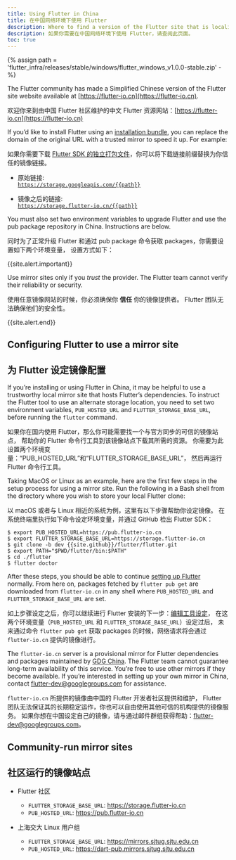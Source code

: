 ```yaml
---
title: Using Flutter in China
title: 在中国网络环境下使用 Flutter
description: Where to find a version of the Flutter site that is localized to Simplified Chinese.
description: 如果你需要在中国网络环境下使用 Flutter，请查阅此页面。
toc: true
---
```


{% assign path = 'flutter_infra/releases/stable/windows/flutter_windows_v1.0.0-stable.zip' -%}

The Flutter community has made a Simplified Chinese version of the
Flutter site website available at
[https://flutter-io.cn](https://flutter-io.cn).

欢迎你来到由中国 Flutter 社区维护的中文 Flutter 资源网站：[https://flutter-io.cn](https://flutter-io.cn)

If you’d like to install Flutter using an [installation
bundle](/docs/development/tools/sdk/archive),
you can replace the domain of the original URL with a trusted mirror
to speed it up. For example:

如果你需要下载 [Flutter SDK 的独立打包文件](/docs/development/tools/sdk/archive)，你可以将下载链接前缀替换为你信任的镜像链接。

* 原始链接:<br>
  [`https://storage.googleapis.com/{{path}}`](https://storage.googleapis.com/{{path}})

* 镜像之后的链接:<br>
  [`https://storage.flutter-io.cn/{{path}}`](https://storage.flutter-io.cn/{{path}})

You must also set two environment variables to upgrade Flutter and use the pub
package repository in China. Instructions are below.

同时为了正常升级 Flutter 和通过 pub package 命令获取 packages，你需要设置如下两个环境变量，
设置方式如下：

{{site.alert.important}}

  Use mirror sites only if you _trust_ the provider.
  The Flutter team cannot verify their reliability or security.
  
  使用任意镜像网站的时候，你必须确保你 **信任** 你的镜像提供者。
  Flutter 团队无法确保他们的安全性。
  
{{site.alert.end}}

## Configuring Flutter to use a mirror site

## 为 Flutter 设定镜像配置

If you’re installing or using Flutter in China, it may be helpful to use
a trustworthy local mirror site that hosts Flutter’s dependencies.
To instruct the Flutter tool to use an alternate storage location,
you need to set two environment variables, `PUB_HOSTED_URL` and
`FLUTTER_STORAGE_BASE_URL`, before running the `flutter` command.

如果你在国内使用 Flutter，那么你可能需要找一个与官方同步的可信的镜像站点，
帮助你的 Flutter 命令行工具到该镜像站点下载其所需的资源。
你需要为此设置两个环境变量：“PUB_HOSTED_URL”和“FLUTTER_STORAGE_BASE_URL”，
然后再运行 Flutter 命令行工具。

Taking MacOS or Linux as an example, here are the first few steps in
the setup process for using a mirror site. Run the following in a Bash
shell from the directory where you wish to store your local Flutter clone:

以 macOS 或者与 Linux 相近的系统为例，这里有以下步骤帮助你设定镜像。
在系统终端里执行如下命令设定环境变量，并通过 GitHub 检出 Flutter SDK：


```terminal
$ export PUB_HOSTED_URL=https://pub.flutter-io.cn
$ export FLUTTER_STORAGE_BASE_URL=https://storage.flutter-io.cn
$ git clone -b dev {{site.github}}/flutter/flutter.git
$ export PATH="$PWD/flutter/bin:$PATH"
$ cd ./flutter
$ flutter doctor
```

After these steps, you should be able to continue
[setting up Flutter](/docs/get-started/editor) normally.
From here on, packages fetched by `flutter pub get` are
downloaded from `flutter-io.cn` in any shell where `PUB_HOSTED_URL`
and `FLUTTER_STORAGE_BASE_URL` are set.

如上步骤设定之后，你可以继续进行 Flutter 安装的下一步：[编辑工具设定](/docs/get-started/editor)，
在这两个环境变量（`PUB_HOSTED_URL` 和 `FLUTTER_STORAGE_BASE_URL`）设定过后，
未来通过命令 `flutter pub get` 获取 packages 的时候，网络请求将会通过
`flutter-io.cn` 提供的镜像进行。

The `flutter-io.cn` server is a provisional mirror for Flutter
dependencies and packages maintained by [GDG China]().
The Flutter team cannot guarantee long-term availability of this service.
You’re free to use other mirrors if they become available. If you’re
interested in setting up your own mirror in China, contact
[flutter-dev@googlegroups.com](mailto:flutter-dev@googlegroups.com)
for assistance.

`flutter-io.cn` 所提供的镜像由中国的 Flutter 开发者社区提供和维护，
Flutter 团队无法保证其的长期稳定运作，你也可以自由使用其他可信的机构提供的镜像服务。
如果你想在中国设定自己的镜像，请与通过邮件群组获得帮助：[flutter-dev@googlegroups.com](mailto:flutter-dev@googlegroups.com)。

## Community-run mirror sites
## 社区运行的镜像站点

* Flutter 社区
  * `FLUTTER_STORAGE_BASE_URL`: https://storage.flutter-io.cn
  * `PUB_HOSTED_URL`: https://pub.flutter-io.cn

* 上海交大 Linux 用户组
  * `FLUTTER_STORAGE_BASE_URL`: https://mirrors.sjtug.sjtu.edu.cn
  * `PUB_HOSTED_URL`: https://dart-pub.mirrors.sjtug.sjtu.edu.cn

